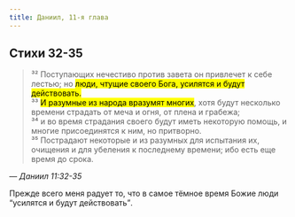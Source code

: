 ```yaml
---
title: Даниил, 11-я глава
---
```


## Стихи 32-35

> ³² Поступающих нечестиво против завета он привлечет к себе лестью; но <mark>люди, чтущие своего Бога, усилятся и будут действовать.</mark>  
> ³³ <mark>И разумные из народа вразумят многих</mark>, хотя будут несколько времени страдать от меча и огня, от плена и грабежа;  
> ³⁴ и во время страдания своего будут иметь некоторую помощь, и многие присоединятся к ним, но притворно.  
> ³⁵ Пострадают некоторые и из разумных для испытания их, очищения и для убеления к последнему времени; ибо есть еще время до срока.

— <cite>Даниил&nbsp;11:32-35</cite>

Прежде всего меня радует то, что в самое тёмное время Божие люди <q>усилятся и будут действовать</q>. 
